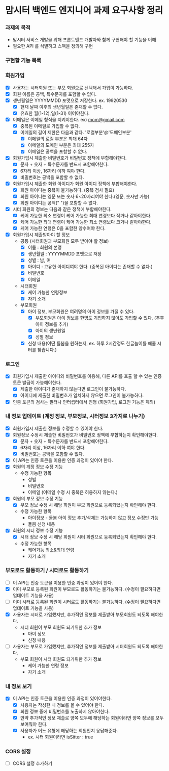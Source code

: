 # 맘시터 백엔드 엔지니어 과제 요구사항 정리

### 과제의 목적
* 맘시터 서비스 개발을 위해 프론트엔드 개발자와 함께 구현해야 할 기능을 이해
* 필요한 API 를 식별하고 스펙을 정의해 구현

### 구현할 기능 목록

### 회원가입
* [x] 사용자는 시터회원 또는 부모 회원으로 선택해서 가입이 가능하다.
* [x] 회원 이름은 공백, 특수문자를 포함할 수 없다.
* [x] 생년월일은 YYYYMMDD 포맷으로 저장한다. ex. 19920530
  * [x] 현재 날짜 이후의 생년월일은 존재할 수 없다.
  * [x] 유효한 월(1-12),일(1-31) 이어야한다.
* [x] 이메일은 이메일 형식을 지켜야한다. ex) mom@gmail.com
  * [x] 중복된 이메일로 가입할 수 없다.
  * [x] 이메일의 길이 제한은 다음과 같다. '로컬부분'@'도메인부분'
    * [x] 이메일의 로컬 부분은 최대 64자
    * [x] 이메일의 도메인 부분은 최대 255자
    * [x] 이메일은 공백을 포함할 수 없다.
* [x] 회원가입시 제출한 비밀번호가 비밀번호 정책에 부합해야한다.
  * [x] 문자 + 숫자 + 특수문자를 반드시 포함해야한다.
  * [x] 6자리 이상, 16자리 이하 여야 한다.
  * [x] 비밀번호는 공백을 포함할 수 없다.
* [x] 회원가입시 제출한 회원 아이디가 회원 아이디 정책에 부합해야한다.
  * [x] 회원 아이디는 중복이 불가능하다. (중복 검사 필요)
  * [x] 회원 아이디는 영문 또는 숫자 6~20자리여야 한다.(영문, 숫자만 가능)
  * [x] 회원 아이디는 공백(" ")을 포함할 수 없다.
* [x] 시터 회원의 정보는 다음과 같은 정책에 부합해야한다.
  * [x] 케어 가능한 최소 연령이 케어 가능한 최대 연령보다 작거나 같아야한다.
  * [x] 케어 가능한 최대 연령이 케어 가능한 최소 연령보다 크거나 같아야한다.
  * [x] 케어 가능한 연령은 0을 포함한 양수여야 한다.
* [x] 회원가입시 제출받아야 할 정보
  * 공통 (시터회원과 부모회원 모두 받아야 할 정보)
    * [x] 이름 : 회원의 본명
    * [x] 생년월일 : YYYYMMDD 포맷으로 저장
    * [x] 성별 : 남, 여
    * [x] 아이디 : 고유한 아이디여야 한다. (중복된 아이디는 존재할 수 없다.)
    * [x] 비밀번호
    * [x] 이메일
  * 시터회원
    * [x] 케어 가능한 연령정보
    * [x] 자기 소개
  * 부모회원
    * [x] 아이 정보, 부모회원은 여려명의 아이 정보를 가질 수 있다.
      * [x] 부모회원은 아이 정보를 한명도 기입하지 않아도 가입할 수 있다. (추후 아이 정보를 추가)
      * [x] 아이의 생년원일
      * [x] 성별 정보
    * [x] 신청 내용(어떤 돌봄을 원하는지, ex. 하루 2시간정도 한글놀이를 해줄 시터를 찾습니다.)
### 로그인
* [x] 회원가입시 제출한 아이디와 비밀번호를 이용해, 다른 API를 호출 할 수 있는 인증토큰 발급이 가능해야한다.
  * [x] 제출한 아이디가 존재하지 않는다면 로그인이 불가능하다.
  * [x] 아이디에 제출한 비밀번호가 일치하지 않으면 로그인이 불가능하다.
* [x] 인증 토큰의 검사는 필터나 인터셉터에서 진행 (회원가입, 로그인 기능은 제외)

### 내 정보 업데이트 (계정 정보, 부모정보, 시터정보 3가지로 나누기)
* [x] 회원가입시 제출한 정보를 수정할 수 있어야 한다.
* [x] 회원정보 수정시 제출한 비밀번호가 비밀번호 정책에 부합하는지 확인해야한다.
  * [x] 문자 + 숫자 + 특수문자를 반드시 포함해야한다.
  * [x] 6자리 이상, 16자리 이하 여야 한다.
  * [x] 비밀번호는 공백을 포함할 수 없다.
* [x] 이 API는 인증 토큰을 이용한 인증 과정이 있어야 한다.
* [x] 회원의 계정 정보 수정 기능
  * 수정 가능한 항목
    * 성별
    * 비밀번호
    * 이메일 (이메일 수정 시 중복은 허용하지 않는다.)
* [x] 회원의 부모 정보 수정 기능
  * [x] 부모 정보 수정 시 해당 회원이 부모 회원으로 등록되었는지 확인해야 한다.
  * 수정 가능한 항목
    * 아이정보 - 돌봄 아이 정보 추가/삭제는 가능하지 않고 정보 수정만 가능
    * 돌봄 신청 내용
* [x] 회원의 시터 정보 수정 기능
  * [x] 시터 정보 수정 시 해당 회원이 시터 회원으로 등록되었는지 확인해야 한다.
  * 수정 가능한 항목
    * 케어가능 최소&최대 연령 
    * 자기 소개

### 부모로도 활동하기 / 시터로도 활동하기
* [ ] 이 API는 인증 토큰을 이용한 인증 과정이 있어야 한다.
* [x] 이미 부모로 등록된 회원이 부모로도 활동하기는 불가능하다. (수정이 필요하다면 업데이트 기능을 사용)
* [ ] 이미 시터로 등록된 회원이 시터로도 활동하기는 불가능하다. (수정이 필요하다면 업데이트 기능을 사용)
* [x] 사용자는 시터로 가입했지만, 추가적인 정보를 제출받아 부모회원도 되도록 해야한다.
  * 시터 회원이 부모 회원도 되기위한 추가 정보
    * 아이 정보
    * 신청 내용
* [ ] 사용자는 부모로 가입했지만, 추가적인 정보를 제출받아 시터회원도 되도록 해야한다.
  * 부모 회원이 시터 회원도 되기위한 추가 정보
    * 케어 가능한 연령 정보
    * 자기 소개

### 내 정보 보기

* [x] 이 API는 인증 토큰을 이용한 인증 과정이 있어야한다.
  * [x] 사용자는 작성한 내 정보를 볼 수 있어야 한다.
  * [x] 회원 정보 중에 비밀번호를 노출하지 않아야한다.
  * [x] 만약 추가적인 정보 제출로 양쪽 모두에 해당하는 회원이라면 양쪽 정보를 모두 보여줘야 한다.
  * [x] 사용자가 어느 유형에 해당하는 회원인지 응답해준다.
    * ex. 시터 회원이라면 isSitter : true

### CORS 설정
* [ ] CORS 설정 추가하기